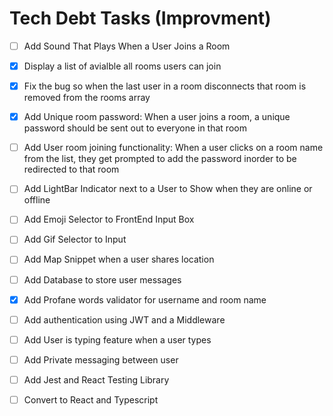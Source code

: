 # Tech Debt Tasks (Improvment)

- [ ] Add Sound That Plays When a User Joins a Room
- [X] Display a list of avialble all rooms users can join 
- [X] Fix the bug so when the last user in a room disconnects that room is removed from the rooms array 
- [X] Add Unique room password: When a user joins a room, a unique password should be sent out to everyone in that room 
- [ ] Add User room joining functionality: When a user clicks on a room name from the list, they get prompted to add the password inorder to be redirected to that room 
- [ ] Add LightBar Indicator next to a User to Show when they are online or offline 
- [ ] Add Emoji Selector to FrontEnd Input Box
- [ ] Add Gif Selector to Input 
- [ ] Add Map Snippet when a user shares location
- [ ] Add Database to store user messages 
- [X] Add Profane words validator for username and room name
- [ ] Add  authentication using JWT and a Middleware
- [ ] Add User is typing feature when a user types 
- [ ] Add Private messaging between user 
- [ ] Add Jest and React Testing Library
- [ ] Convert to React and Typescript 

